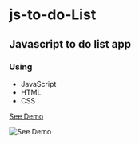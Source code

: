 # js-to-do-List
## Javascript to do list app
### Using
* JavaScript
* HTML
* CSS

[See Demo](https://eliasfsdev.github.io/js-to-do-List/)

![See Demo](https://github.com/eliasFsDev/js-to-do-List/blob/master/img/f.png)
